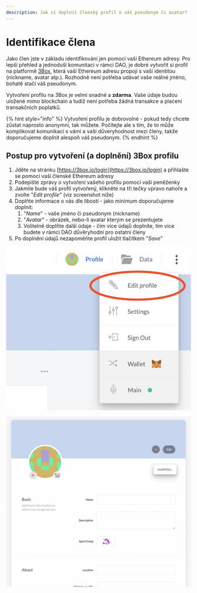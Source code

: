 ```yaml
---
description: Jak si doplnit členský profil o váš pseudonym či avatar?
---
```


# Identifikace člena

Jako člen jste v základu identifikováni jen pomocí vaší Ethereum adresy. Pro lepší přehled a jednoduší komunitaci v rámci DAO, je dobré vytvořit si profil na platformě [3Box](https://3boxlabs.com/), která vaší Ethereum adresu propojí s vaší identitou \(nickname, avatar atp.\). Rozhodně není potřeba udávat vaše reálné jméno, bohatě stačí váš pseudonym.

Vytvoření profilu na 3Box je velmi snadné a **zdarma**. Vaše údaje budou uložené mimo blockchain a tudíž není potřeba žádná transakce a placení transakčních poplatků.

{% hint style="info" %}
Vytvoření profilu je dobrovolné - pokud tedy chcete zůstat naprosto anonymní, tak můžete. Počítejte ale s tím, že to může komplikovat komunikaci s vámi a vaší důveryhodnost mezi členy, takže doporučujeme doplnit alespoň váš pseudonym.
{% endhint %}

## Postup pro vytvoření \(a doplnění\) 3Box profilu

1. Jděte na stránku [https://3box.io/login](https://3box.io/login) a přihlašte se pomocí vaší členské Ethereum adresy
2. Podepište zprávy o vytvoření vašeho profilu pomocí vaší peněženky
3. Jakmile bude váš profil vytvořený, klikněte na tři tečky vpravo nahoře a zvolte "_Edit profile_" \(viz screenshot níže\)
4. Doplňte informace o vás dle libosti - jako minimum doporučujeme doplnit:
   1. "_Name_" - vaše jméno či pseudonym \(nickname\)
   2. "_Avatar_" - obrázek, nebo-li avatar kterým se prezentujete
   3. Volitelně doplňte další údaje - čím více údajů doplníte, tím více budete v rámci DAO důvěryhodní pro ostatní členy
5. Po doplnění údajů nezapoměňte profil uložit tlačítkem "_Save_"

![Kde najdete &#xFA;pravu va&#x161;eho profilu](../.gitbook/assets/3box-edit-profile-button.png)

![Takhle vypad&#xE1; formul&#xE1;&#x159;, kde dopln&#xED;te va&#x161;e identifika&#x10D;n&#xED; &#xFA;daje ](../.gitbook/assets/3box-edit-profile-form.png)

